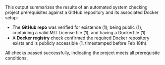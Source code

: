 This output summarizes the results of an automated system checking project prerequisites against a GitHub repository and its associated Docker setup:

*   The **GitHub repo** was verified for existence (**1**), being public (**1**), containing a valid MIT License file (**1**), and having a Dockerfile (**1**).
*   A **Docker registry** check confirmed the required Docker repository exists and is publicly accessible (**1**, timestamped before Feb 18th).

All checks passed successfully, indicating the project meets all prerequisite conditions.